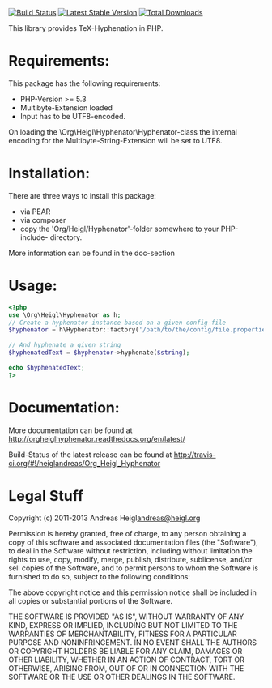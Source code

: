 [![Build Status](https://travis-ci.org/heiglandreas/Org_Heigl_Hyphenator.png?branch=master)](https://travis-ci.org/heiglandreas/Org_Heigl_Hyphenator)
[![Latest Stable Version](https://poser.pugx.org/org_heigl/hyphenator/v/stable.png)](https://packagist.org/packages/org_heigl/hyphenator)
[![Total Downloads](https://poser.pugx.org/org_heigl/hyphenator/downloads.png)](https://packagist.org/packages/org_heigl/hyphenator)

This library provides TeX-Hyphenation in PHP.

# Requirements:

This package has the following requirements:

* PHP-Version >= 5.3
* Multibyte-Extension loaded
* Input has to be UTF8-encoded.

On loading the \Org\Heigl\Hyphenator\Hyphenator-class the internal encoding for
the Multibyte-String-Extension will be set to UTF8.

# Installation: 
 
There are three ways to install this package:

 * via PEAR 
 * via composer
 * copy the 'Org/Heigl/Hyphenator'-folder somewhere to your PHP-include-
   directory.

More information can be found in the doc-section

# Usage: 

```php
<?php
use \Org\Heigl\Hyphenator as h;
// Create a hyphenator-instance based on a given config-file
$hyphenator = h\Hyphenator::factory('/path/to/the/config/file.properties');
 
// And hyphenate a given string
$hyphenatedText = $hyphenator->hyphenate($string);
   
echo $hyphenatedText;
?>
```

# Documentation:
 
More documentation can be found at http://orgheiglhyphenator.readthedocs.org/en/latest/

Build-Status of the latest release can be found at http://travis-ci.org/#!/heiglandreas/Org_Heigl_Hyphenator

# Legal Stuff

Copyright (c) 2011-2013 Andreas Heigl<andreas@heigl.org>

Permission is hereby granted, free of charge, to any person obtaining a copy
of this software and associated documentation files (the "Software"), to deal
in the Software without restriction, including without limitation the rights
to use, copy, modify, merge, publish, distribute, sublicense, and/or sell
copies of the Software, and to permit persons to whom the Software is
furnished to do so, subject to the following conditions:

The above copyright notice and this permission notice shall be included in
all copies or substantial portions of the Software.

THE SOFTWARE IS PROVIDED "AS IS", WITHOUT WARRANTY OF ANY KIND, EXPRESS OR
IMPLIED, INCLUDING BUT NOT LIMITED TO THE WARRANTIES OF MERCHANTABILITY,
FITNESS FOR A PARTICULAR PURPOSE AND NONINFRINGEMENT. IN NO EVENT SHALL THE
AUTHORS OR COPYRIGHT HOLDERS BE LIABLE FOR ANY CLAIM, DAMAGES OR OTHER
LIABILITY, WHETHER IN AN ACTION OF CONTRACT, TORT OR OTHERWISE, ARISING FROM,
OUT OF OR IN CONNECTION WITH THE SOFTWARE OR THE USE OR OTHER DEALINGS IN
THE SOFTWARE.


